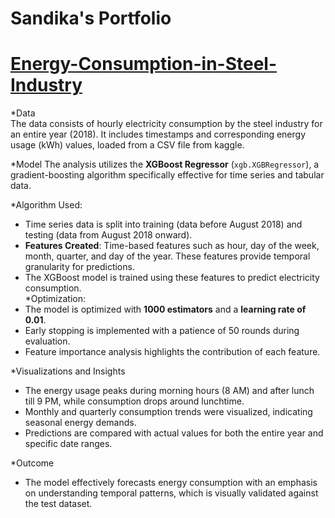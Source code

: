 # Sandika's Portfolio
# [Energy-Consumption-in-Steel-Industry](https://github.com/Sandikadata/Energy-Consumption-in-Steel-Industry.git)

*Data  
  The data consists of hourly electricity consumption by the steel industry for an entire year (2018). It includes timestamps and corresponding energy usage (kWh) values, loaded from a CSV file from kaggle. 
  
*Model 
  The analysis utilizes the **XGBoost Regressor** (`xgb.XGBRegressor`), a gradient-boosting algorithm specifically effective for time series and tabular data.

*Algorithm Used:  
  - Time series data is split into training (data before August 2018) and testing (data from August 2018 onward).  
  - **Features Created**: Time-based features such as hour, day of the week, month, quarter, and day of the year. These features provide temporal granularity for predictions.  
  - The XGBoost model is trained using these features to predict electricity consumption.  
 *Optimization:  
  - The model is optimized with **1000 estimators** and a **learning rate of 0.01**.  
  - Early stopping is implemented with a patience of 50 rounds during evaluation.  
  - Feature importance analysis highlights the contribution of each feature.  

 *Visualizations and Insights
- The energy usage peaks during morning hours (8 AM) and after lunch till 9 PM, while consumption drops around lunchtime.  
- Monthly and quarterly consumption trends were visualized, indicating seasonal energy demands.  
- Predictions are compared with actual values for both the entire year and specific date ranges.  

 *Outcome  
- The model effectively forecasts energy consumption with an emphasis on understanding temporal patterns, which is visually validated against the test dataset.

